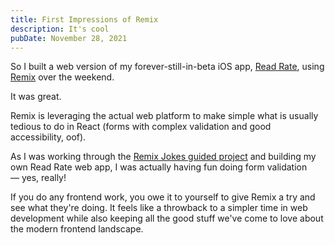 ```yaml
---
title: First Impressions of Remix
description: It's cool
pubDate: November 28, 2021
---
```


So I built a web version of my forever-still-in-beta iOS app, [Read Rate](https://www.readrate.app), using [Remix](https://remix.run/) over the weekend.

It was great.

Remix is leveraging the actual web platform to make simple what is usually tedious to do in React (forms with complex validation and good accessibility, oof).

As I was working through the [Remix Jokes guided project](https://remix.run/docs/en/v1/tutorials/jokes) and building my own Read Rate web app, I was actually having fun doing form validation — yes, really!

If you do any frontend work, you owe it to yourself to give Remix a try and see what they're doing. It feels like a throwback to a simpler time in web development while also keeping all the good stuff we've come to love about the modern frontend landscape.

